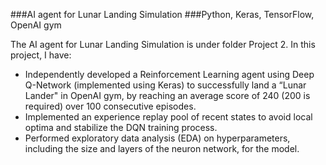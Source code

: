 ###AI agent for Lunar Landing Simulation 
###Python, Keras, TensorFlow, OpenAI gym			                  

The AI agent for Lunar Landing Simulation is under folder Project 2. In this project, I have:
-	Independently developed a Reinforcement Learning agent using Deep Q-Network (implemented using Keras) to successfully land a “Lunar Lander" in OpenAI gym, by reaching an average score of 240 (200 is required) over 100 consecutive episodes.
-	Implemented an experience replay pool of recent states to avoid local optima and stabilize the DQN training process.
-	Performed exploratory data analysis (EDA) on hyperparameters, including the size and layers of the neuron network, for the model.
